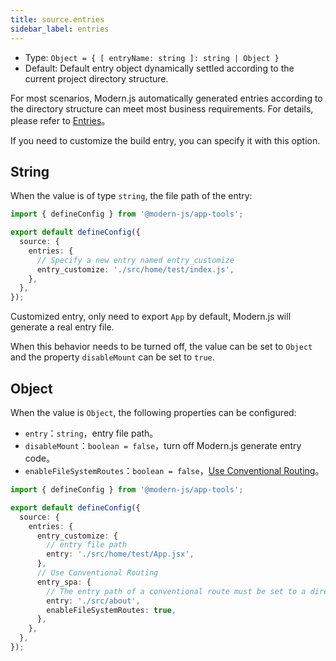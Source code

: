```yaml
---
title: source.entries
sidebar_label: entries
---
```


* Type: `Object = { [ entryName: string ]: string | Object }`
* Default: Default entry object dynamically settled according to the current project directory structure.

For most scenarios, Modern.js automatically generated entries according to the directory structure can meet most business requirements. For details, please refer to [Entries](/docs/guides/concept/entries)。

If you need to customize the build entry, you can specify it with this option.

## String

When the value is of type `string`, the file path of the entry:

```ts title="modern.config.ts"
import { defineConfig } from '@modern-js/app-tools';

export default defineConfig({
  source: {
    entries: {
      // Specify a new entry named entry_customize
      entry_customize: './src/home/test/index.js',
    },
  },
});
```

Customized entry, only need to export `App` by default, Modern.js will generate a real entry file.

When this behavior needs to be turned off, the value can be set to `Object` and the property `disableMount` can be set to `true`.


## Object

When the value is `Object`, the following properties can be configured:

* `entry`：`string`，entry file path。
* `disableMount`：`boolean = false`，turn off Modern.js generate entry code。
* `enableFileSystemRoutes`：`boolean = false`，[Use Conventional Routing](/docs/apis/app/hooks/src/pages)。

```ts title="modern.config.ts"
import { defineConfig } from '@modern-js/app-tools';

export default defineConfig({
  source: {
    entries: {
      entry_customize: {
        // entry file path
        entry: './src/home/test/App.jsx',
      },
      // Use Conventional Routing
      entry_spa: {
        // The entry path of a conventional route must be set to a directory
        entry: './src/about',
        enableFileSystemRoutes: true,
      },
    },
  },
});
```
